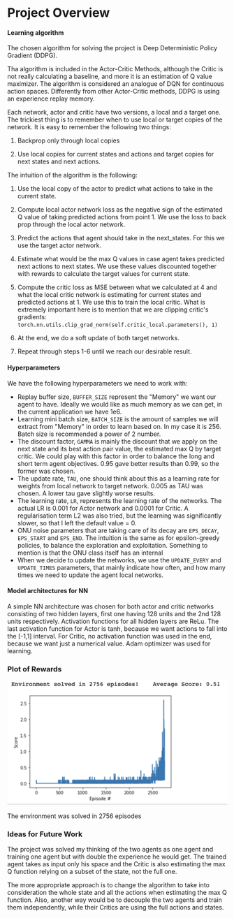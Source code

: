 # Project Overview

#### Learning algorithm

The chosen algorithm for solving the project is Deep Deterministic Policy Gradient (DDPG).

Tha algorithm is included in the Actor-Critic Methods, although the Critic is not really calculating a baseline, and more it is an estimation of Q value maximizer.
The algorithm is considered an analogue of DQN for continuous action spaces.
Differently from other Actor-Critic methods, DDPG is using an experience replay memory. 

Each network, actor and critic have two versions, a local and a target one. 
The trickiest thing is to remember when to use local or target copies of the network.
It is easy to remember the following two things: 

1. Backprop only through local copies  

2. Use local copies for current states and actions and target copies for next states and next actions.


The intuition of the algorithm is the following:

1. Use the local copy of the actor to predict what actions to take in the current state.

2. Compute local actor network loss as the negative sign of the estimated Q value of taking predicted actions from point 1. We use the loss to back prop through the local actor network.

3. Predict the actions that agent should take in the next_states. For this we use the target actor network. 

4. Estimate what would be the max Q values in case agent takes predicted next actions to next states. 
We use these values discounted together with rewards to calculate the target values for current state.

5. Compute the critic loss as MSE between what we calculated at 4 and what the local critic network is estimating for current states and predicted actions at 1.
We use this to train the local critic. What is extremely important here is to mention that we are clipping critic's gradients:
`        torch.nn.utils.clip_grad_norm(self.critic_local.parameters(), 1)`

6. At the end, we do a soft update of both target networks.

7. Repeat through steps 1-6 until we reach our desirable result.

#### Hyperparameters

We have the following hyperparameters we need to work with:
* Replay buffer size, `BUFFER_SIZE` represent the "Memory" we want our agent to have. Ideally we would like as much memory as we can get, in the current application we have 1e6. 
* Learning mini batch size, `BATCH_SIZE` is the amount of samples we will extract from "Memory" in order to learn based on. In my case it is 256. Batch size is recommended a power of 2 number.
* The discount factor, `GAMMA` is mainly the discount that we apply on the next state and its best action pair value, the estimated max Q by target critic. We could play with this factor in order to balance the long and short term agent objectives. 0.95 gave better results than 0.99, so the former was chosen.
* The update rate, `TAU`, one should think about this as a learning rate for weights from local network to target network. 0.005 as TAU was chosen. A lower tau gave slightly worse results.
* The learning rate, `LR`, represents the learning rate of the networks. The actual LR is 0.001 for Actor network and 0.0001 for Critic.  A regularisation term L2 was also tried, but the learning was significantly slower, so that I left the default value = 0.
* ONU noise parameters that are taking care of its decay are `EPS_DECAY`, `EPS_START` and `EPS_END`. The intuition is the same as for epsilon-greedy policies, to balance the exploration and exploitation. Something to mention is that the ONU class itself has an internal
* When we decide to update the  networks, we use the `UPDATE_EVERY` and `UPDATE_TIMES` parameters, that mainly indicate how often, and how many times we need to update the agent local networks.


#### Model architectures for NN
A simple NN architecture was chosen for both actor and critic networks consisting of two hidden layers, first one having 128 units and the 2nd 128 units respectively.
Activation functions for all hidden layers are ReLu. The last activation function for Actor is tanh, because we want actions to fall into the [-1,1] interval. For Critic, no activation function was used in the end, because we want just a numerical value.
Adam optimizer was used for learning.


### Plot of Rewards

![RewardsPlot](report_episode_score.png) 

The environment was solved in 2756 episodes

### Ideas for Future Work
The project was solved my thinking of the two agents as one agent and training one agent but with double the experience he would get.
The trained agent takes as input only his space and the Critic is also estimating the max Q function relying on a subset of the state, not the full one.

The more appropriate approach is to change the algorithm to take into consideration the whole state and all the actions when estimating the max Q function.
Also, another way would be to decouple the two agents and train them independently, while their Critics are using the full actions and states.


